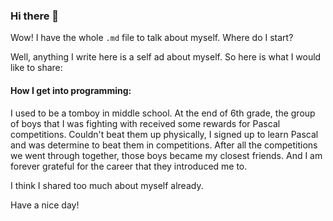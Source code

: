 ### Hi there 👋

Wow! I have the whole `.md` file to talk about myself. Where do I start?

Well, anything I write here is a self ad about myself. So here is what I would like to share:

#### How I get into programming:

I used to be a tomboy in middle school. At the end of 6th grade, the group of boys that I was fighting with received some rewards for Pascal competitions. Couldn't beat them up physically, I signed up to learn Pascal and was determine to beat them in competitions. After all the competitions we went through together, those boys became my closest friends. And I am forever grateful for the career that they introduced me to.

I think I shared too much about myself already.

Have a nice day!

<!--
**kimyen/kimyen** is a ✨ _special_ ✨ repository because its `README.md` (this file) appears on your GitHub profile.

Here are some ideas to get you started:

- 🔭 I’m currently working on ...
- 🌱 I’m currently learning ...
- 👯 I’m looking to collaborate on ...
- 🤔 I’m looking for help with ...
- 💬 Ask me about ...
- 📫 How to reach me: ...
- 😄 Pronouns: ...
- ⚡ Fun fact: ...
-->
